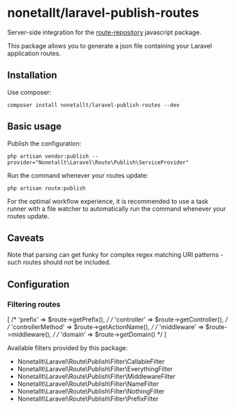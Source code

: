 # nonetallt/laravel-publish-routes

Server-side integration for the [route-repository](https://github.com/nonetallt/route-repository) javascript package.

This package allows you to generate a json file containing your Laravel application routes.

## Installation

Use composer:

```
composer install nonetallt/laravel-publish-routes --dev
```

## Basic usage

Publish the configuration:

```
php artisan vendor:publish --provider="Nonetallt\Laravel\Route\Publish\ServiceProvider"
```

Run the command whenever your routes update:

```
php artisan route:publish
```

For the optimal workflow experience, it is recommended to use a task runner with a file watcher to automatically run the command whenever your routes update.


## Caveats

Note that parsing can get funky for complex regex matching URI patterns - such routes should not be included.

## Configuration

### Filtering routes

[
            /* 'prefix' => $route->getPrefix(), */
            /* 'controller' => $route->getController(), */
            /* 'controllerMethod' => $route->getActionName(), */
            /* 'middleware' => $route->middleware(), */
            /* 'domain' => $route->getDomain() */
        ]

Available filters provided by this package:

- Nonetallt\Laravel\Route\Publish\Filter\CallableFilter
- Nonetallt\Laravel\Route\Publish\Filter\EverythingFilter
- Nonetallt\Laravel\Route\Publish\Filter\MiddlewareFilter
- Nonetallt\Laravel\Route\Publish\Filter\NameFilter
- Nonetallt\Laravel\Route\Publish\Filter\NothingFilter
- Nonetallt\Laravel\Route\Publish\Filter\PrefixFilter
